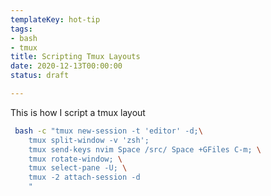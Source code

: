 ```yaml
---
templateKey: hot-tip
tags: 
- bash
- tmux
title: Scripting Tmux Layouts
date: 2020-12-13T00:00:00
status: draft

---
```



This is how I script a tmux layout

``` bash
 bash -c "tmux new-session -t 'editor' -d;\
    tmux split-window -v 'zsh';
    tmux send-keys nvim Space /src/ Space +GFiles C-m; \
    tmux rotate-window; \
    tmux select-pane -U; \
    tmux -2 attach-session -d
    "
```
